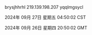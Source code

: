 brysjhhrhl 219.139.198.207 yqqlmgsycl

2024年 09月 27日 星期五 04:50:02 CST

2024年 09月 26日 星期四 20:50:02 GMT
